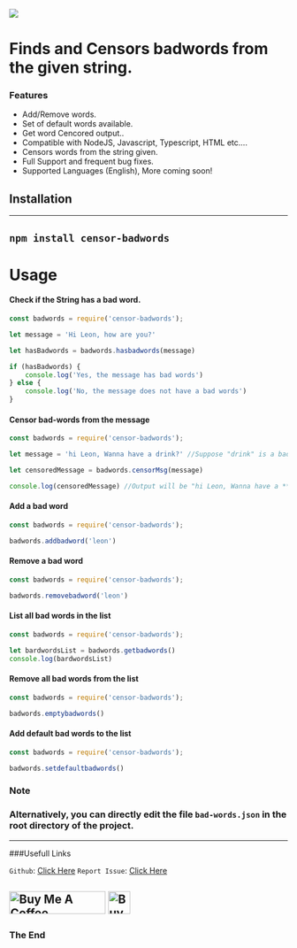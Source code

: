 ![](https://www.psdstamps.com/wp-content/uploads/2019/11/grunge-censored-label-png-768x512.png)

# Finds and Censors badwords from the given string.
### Features

- Add/Remove words.
- Set of default words available.
- Get word Cencored output..
- Compatible with NodeJS, Javascript, Typescript, HTML etc....
- Censors words from the string given.
- Full Support and frequent bug fixes.
- Supported Languages (English), More coming soon!



## Installation
-------------
`npm install censor-badwords`
-------------


# Usage


#### Check if the String has a bad word.
```js
const badwords = require('censor-badwords');

let message = 'Hi Leon, how are you?'

let hasBadwords = badwords.hasbadwords(message)

if (hasBadwords) {
    console.log('Yes, the message has bad words')
} else {
    console.log('No, the message does not have a bad words')
}
```

#### Censor bad-words from the message
```js
const badwords = require('censor-badwords');

let message = 'hi Leon, Wanna have a drink?' //Suppose "drink" is a bad word.

let censoredMessage = badwords.censorMsg(message)

console.log(censoredMessage) //Output will be "hi Leon, Wanna have a ****?"
```

#### Add a bad word
```js
const badwords = require('censor-badwords');

badwords.addbadword('leon')
```

#### Remove a bad word
```js
const badwords = require('censor-badwords');

badwords.removebadword('leon')
```
#### List all bad words in the list
```js
const badwords = require('censor-badwords');

let bardwordsList = badwords.getbadwords()
console.log(bardwordsList)
```
#### Remove all bad words from the list
```js
const badwords = require('censor-badwords');

badwords.emptybadwords()
```
#### Add default bad words to the list
```js
const badwords = require('censor-badwords');

badwords.setdefaultbadwords()
```

### **Note**
### Alternatively, you can directly edit the file `bad-words.json` in the root directory of the project.


------------------------------


###Usefull Links



`Github`: [Click Here](https://github.com/D3OXY)
`Report Issue`: [Click Here](https://github.com/D3OXY/censor-badwords/issues)

<a href="https://www.buymeacoffee.com/deoxy" target="_blank"><img src="https://cdn.buymeacoffee.com/buttons/default-orange.png" alt="Buy Me A Coffee" height="41" width="174"></a>
<a href="https://github.com/D3OXY" target="_blank"><img src="https://w7.pngwing.com/pngs/711/176/png-transparent-github-inc-repository-source-code-github-mammal-cat-like-mammal-carnivoran-thumbnail.png" alt="Buy Me A Coffee" height="41" width="40"></a>
---------------
### The End
